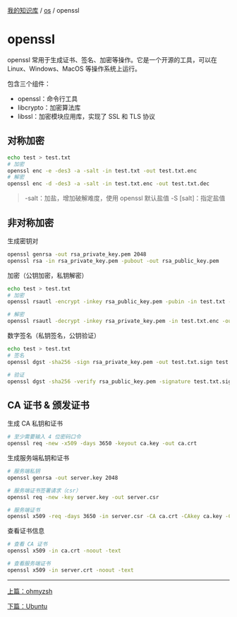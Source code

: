[我的知识库](../README.md) / [os](zz_gneratered_mdi.md) / openssl

# openssl

openssl 常用于生成证书、签名、加密等操作。它是一个开源的工具，可以在 Linux、Windows、MacOS 等操作系统上运行。

包含三个组件：

- openssl：命令行工具
- libcrypto：加密算法库
- libssl：加密模块应用库，实现了 SSL 和 TLS 协议

## 对称加密

```bash
echo test > test.txt
# 加密
openssl enc -e -des3 -a -salt -in test.txt -out test.txt.enc
# 解密
openssl enc -d -des3 -a -salt -in test.txt.enc -out test.txt.dec
```

> -salt：加盐，增加破解难度，使用 openssl 默认盐值
> -S [salt]：指定盐值

## 非对称加密

生成密钥对

```bash
openssl genrsa -out rsa_private_key.pem 2048
openssl rsa -in rsa_private_key.pem -pubout -out rsa_public_key.pem
```

加密（公钥加密，私钥解密）

```bash
echo test > test.txt
# 加密
openssl rsautl -encrypt -inkey rsa_public_key.pem -pubin -in test.txt -out test.txt.enc

# 解密
openssl rsautl -decrypt -inkey rsa_private_key.pem -in test.txt.enc -out test.txt.dec
```

数字签名（私钥签名，公钥验证）

```bash
echo test > test.txt
# 签名
openssl dgst -sha256 -sign rsa_private_key.pem -out test.txt.sign test.txt

# 验证
openssl dgst -sha256 -verify rsa_public_key.pem -signature test.txt.sign test.txt
```

## CA 证书 & 颁发证书

生成 CA 私钥和证书

```bash
# 至少需要输入 4 位密码口令
openssl req -new -x509 -days 3650 -keyout ca.key -out ca.crt
```

生成服务端私钥和证书

```bash
# 服务端私钥
openssl genrsa -out server.key 2048

# 服务端证书签署请求（csr）
openssl req -new -key server.key -out server.csr

# 服务端证书
openssl x509 -req -days 3650 -in server.csr -CA ca.crt -CAkey ca.key -CAcreateserial -out server.crt
```

查看证书信息

```bash
# 查看 CA 证书
openssl x509 -in ca.crt -noout -text

# 查看服务端证书
openssl x509 -in server.crt -noout -text
```

---
[上篇：ohmyzsh](ohmyzsh.md)

[下篇：Ubuntu](ubuntu.md)
